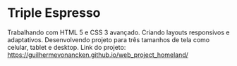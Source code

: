# Triple Espresso

Trabalhando com HTML 5 e CSS 3 avançado.
Criando layouts responsivos e adaptativos.
Desenvolvendo projeto para três tamanhos de tela como celular, tablet e desktop.
Link do projeto: https://guilhermevonancken.github.io/web_project_homeland/
